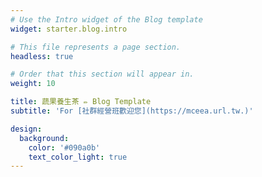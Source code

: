 ```yaml
---
# Use the Intro widget of the Blog template
widget: starter.blog.intro

# This file represents a page section.
headless: true

# Order that this section will appear in.
weight: 10

title: 蔬果養生茶 ✏️ Blog Template
subtitle: 'For [社群經營班歡迎您](https://mceea.url.tw.)'

design:
  background:
    color: '#090a0b'
    text_color_light: true
---
```

